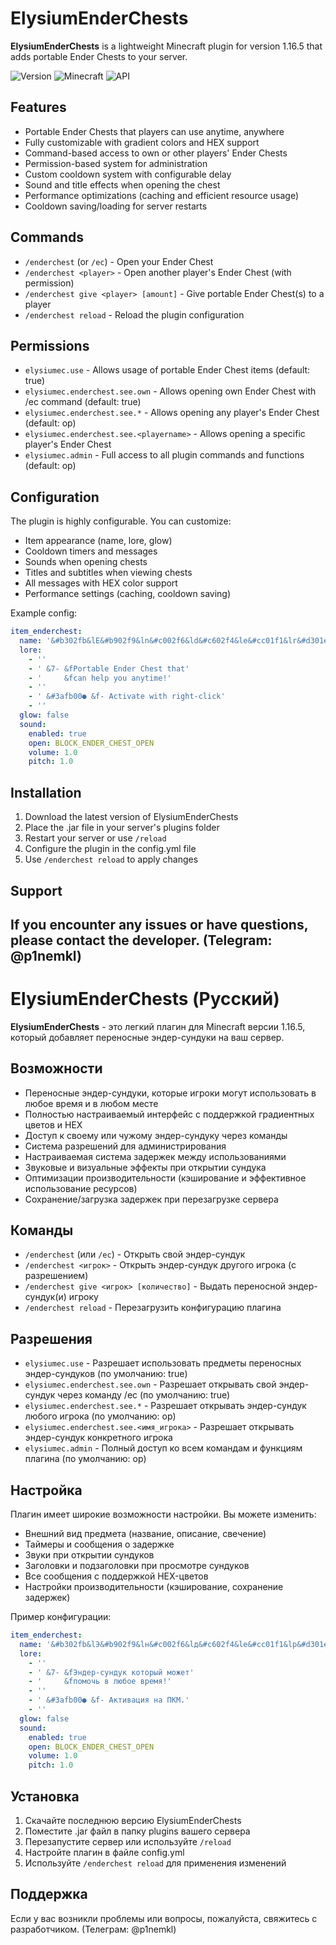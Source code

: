 # ElysiumEnderChests

**ElysiumEnderChests** is a lightweight Minecraft plugin for version 1.16.5 that adds portable Ender Chests to your server.

![Version](https://img.shields.io/badge/version-1.2-blue)
![Minecraft](https://img.shields.io/badge/Minecraft-1.16.5-green)
![API](https://img.shields.io/badge/API-Paper-yellow)

## Features

- Portable Ender Chests that players can use anytime, anywhere
- Fully customizable with gradient colors and HEX support
- Command-based access to own or other players' Ender Chests
- Permission-based system for administration
- Custom cooldown system with configurable delay
- Sound and title effects when opening the chest
- Performance optimizations (caching and efficient resource usage)
- Cooldown saving/loading for server restarts

## Commands

- `/enderchest` (or `/ec`) - Open your Ender Chest
- `/enderchest <player>` - Open another player's Ender Chest (with permission)
- `/enderchest give <player> [amount]` - Give portable Ender Chest(s) to a player
- `/enderchest reload` - Reload the plugin configuration

## Permissions

- `elysiumec.use` - Allows usage of portable Ender Chest items (default: true)
- `elysiumec.enderchest.see.own` - Allows opening own Ender Chest with /ec command (default: true)
- `elysiumec.enderchest.see.*` - Allows opening any player's Ender Chest (default: op)
- `elysiumec.enderchest.see.<playername>` - Allows opening a specific player's Ender Chest
- `elysiumec.admin` - Full access to all plugin commands and functions (default: op)

## Configuration

The plugin is highly configurable. You can customize:

- Item appearance (name, lore, glow)
- Cooldown timers and messages
- Sounds when opening chests
- Titles and subtitles when viewing chests
- All messages with HEX color support
- Performance settings (caching, cooldown saving)

Example config:
```yaml
item_enderchest:
  name: '&#b302fb&lE&#b902f9&ln&#c002f6&ld&#c602f4&le&#cc01f1&lr&#d301ef&l-&#d901ed&lC&#df01ea&lh&#e601e8&le&#f200e3&ls&#f900e0&lt'
  lore:
    - ''
    - ' &7- &fPortable Ender Chest that'
    - '     &fcan help you anytime!'
    - ''
    - ' &#3afb00● &f- Activate with right-click'
    - ''
  glow: false
  sound:
    enabled: true
    open: BLOCK_ENDER_CHEST_OPEN
    volume: 1.0
    pitch: 1.0
```

## Installation

1. Download the latest version of ElysiumEnderChests
2. Place the .jar file in your server's plugins folder
3. Restart your server or use `/reload`
4. Configure the plugin in the config.yml file
5. Use `/enderchest reload` to apply changes

## Support

If you encounter any issues or have questions, please contact the developer. (Telegram: @p1nemkl)
---

# ElysiumEnderChests (Русский)

**ElysiumEnderChests** - это легкий плагин для Minecraft версии 1.16.5, который добавляет переносные эндер-сундуки на ваш сервер.

## Возможности

- Переносные эндер-сундуки, которые игроки могут использовать в любое время и в любом месте
- Полностью настраиваемый интерфейс с поддержкой градиентных цветов и HEX
- Доступ к своему или чужому эндер-сундуку через команды
- Система разрешений для администрирования
- Настраиваемая система задержек между использованиями
- Звуковые и визуальные эффекты при открытии сундука
- Оптимизации производительности (кэширование и эффективное использование ресурсов)
- Сохранение/загрузка задержек при перезагрузке сервера

## Команды

- `/enderchest` (или `/ec`) - Открыть свой эндер-сундук
- `/enderchest <игрок>` - Открыть эндер-сундук другого игрока (с разрешением)
- `/enderchest give <игрок> [количество]` - Выдать переносной эндер-сундук(и) игроку
- `/enderchest reload` - Перезагрузить конфигурацию плагина

## Разрешения

- `elysiumec.use` - Разрешает использовать предметы переносных эндер-сундуков (по умолчанию: true)
- `elysiumec.enderchest.see.own` - Разрешает открывать свой эндер-сундук через команду /ec (по умолчанию: true)
- `elysiumec.enderchest.see.*` - Разрешает открывать эндер-сундук любого игрока (по умолчанию: op)
- `elysiumec.enderchest.see.<имя_игрока>` - Разрешает открывать эндер-сундук конкретного игрока
- `elysiumec.admin` - Полный доступ ко всем командам и функциям плагина (по умолчанию: op)

## Настройка

Плагин имеет широкие возможности настройки. Вы можете изменить:

- Внешний вид предмета (название, описание, свечение)
- Таймеры и сообщения о задержке
- Звуки при открытии сундуков
- Заголовки и подзаголовки при просмотре сундуков
- Все сообщения с поддержкой HEX-цветов
- Настройки производительности (кэширование, сохранение задержек)

Пример конфигурации:
```yaml
item_enderchest:
  name: '&#b302fb&lЭ&#b902f9&lн&#c002f6&lд&#c602f4&lе&#cc01f1&lр&#d301ef&l-&#d901ed&lс&#df01ea&lу&#e601e8&lн&#f200e3&lд&#f900e0&lу&#ff00de&lк'
  lore:
    - ''
    - ' &7- &fЭндер-сундук который может'
    - '     &fпомочь в любое время!'
    - ''
    - ' &#3afb00● &f- Активация на ПКМ.'
    - ''
  glow: false
  sound:
    enabled: true
    open: BLOCK_ENDER_CHEST_OPEN
    volume: 1.0
    pitch: 1.0
```

## Установка

1. Скачайте последнюю версию ElysiumEnderChests
2. Поместите .jar файл в папку plugins вашего сервера
3. Перезапустите сервер или используйте `/reload`
4. Настройте плагин в файле config.yml
5. Используйте `/enderchest reload` для применения изменений

## Поддержка

Если у вас возникли проблемы или вопросы, пожалуйста, свяжитесь с разработчиком. (Телеграм: @p1nemkl)